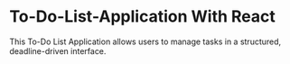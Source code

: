 # To-Do-List-Application With React
This To-Do List Application allows users to manage tasks in a structured, deadline-driven interface. 